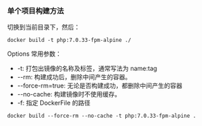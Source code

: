 ### 单个项目构建方法

切换到当前目录下，然后：

```
docker build -t php:7.0.33-fpm-alpine ./
```

Options 常用参数：

- -t: 打包出镜像的名称及标签，通常写法为 name:tag
- --rm: 构建成功后，删除中间产生的容器。
- --force-rm=true: 无论是否构建成功，都删除中间产生的容器
- --no-cache: 构建镜像时不使用缓存。
- -f: 指定 DockerFile 的路径

```
docker build --force-rm --no-cache -t php:7.0.33-fpm-alpine .
```
